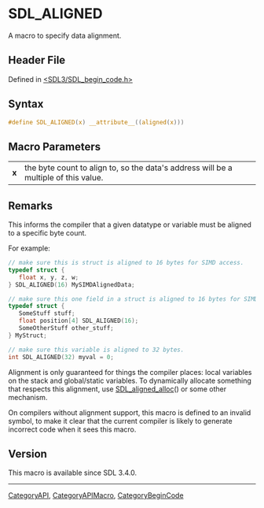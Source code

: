 # SDL_ALIGNED

A macro to specify data alignment.

## Header File

Defined in [<SDL3/SDL_begin_code.h>](https://github.com/libsdl-org/SDL/blob/main/include/SDL3/SDL_begin_code.h)

## Syntax

```c
#define SDL_ALIGNED(x) __attribute__((aligned(x)))
```

## Macro Parameters

|       |                                                                                     |
| ----- | ----------------------------------------------------------------------------------- |
| **x** | the byte count to align to, so the data's address will be a multiple of this value. |

## Remarks

This informs the compiler that a given datatype or variable must be aligned
to a specific byte count.

For example:

```c
// make sure this is struct is aligned to 16 bytes for SIMD access.
typedef struct {
   float x, y, z, w;
} SDL_ALIGNED(16) MySIMDAlignedData;

// make sure this one field in a struct is aligned to 16 bytes for SIMD access.
typedef struct {
   SomeStuff stuff;
   float position[4] SDL_ALIGNED(16);
   SomeOtherStuff other_stuff;
} MyStruct;

// make sure this variable is aligned to 32 bytes.
int SDL_ALIGNED(32) myval = 0;
```

Alignment is only guaranteed for things the compiler places: local
variables on the stack and global/static variables. To dynamically allocate
something that respects this alignment, use
[SDL_aligned_alloc](SDL_aligned_alloc)() or some other mechanism.

On compilers without alignment support, this macro is defined to an invalid
symbol, to make it clear that the current compiler is likely to generate
incorrect code when it sees this macro.

## Version

This macro is available since SDL 3.4.0.

----
[CategoryAPI](CategoryAPI), [CategoryAPIMacro](CategoryAPIMacro), [CategoryBeginCode](CategoryBeginCode)

